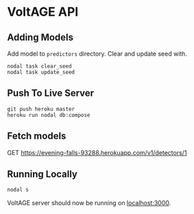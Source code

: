 # VoltAGE API 

## Adding Models

Add model to `predictors` directory. Clear and update seed with.

```
nodal task clear_seed
nodal task update_seed
```

## Push To Live Server 

```
git push heroku master
heroku run nodal db:compose
```

## Fetch models

GET https://evening-falls-93288.herokuapp.com/v1/detectors/1

## Running Locally

```sh
nodal s
```

VoltAGE server should now be running on [localhost:3000](http://localhost:3000/).
